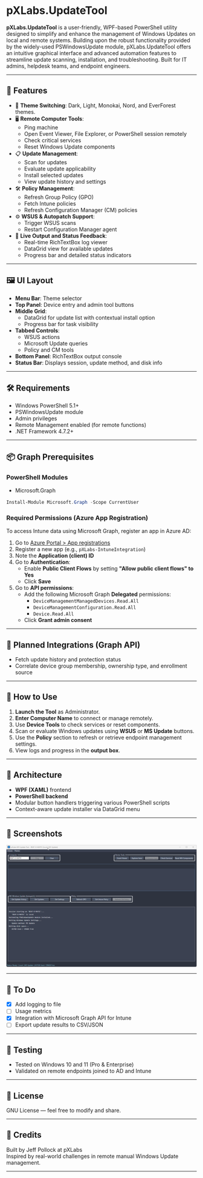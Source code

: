 # pXLabs.UpdateTool

**pXLabs.UpdateTool** is a user-friendly, WPF-based PowerShell utility designed to simplify and enhance the management of Windows Updates on local and remote systems. Building upon the robust functionality provided by the widely-used PSWindowsUpdate module, pXLabs.UpdateTool offers an intuitive graphical interface and advanced automation features to streamline update scanning, installation, and troubleshooting. Built for IT admins, helpdesk teams, and endpoint engineers.

---

## 🚀 Features

- 🎨 **Theme Switching**: Dark, Light, Monokai, Nord, and EverForest themes.
- 🖥️ **Remote Computer Tools**:
  - Ping machine
  - Open Event Viewer, File Explorer, or PowerShell session remotely
  - Check critical services
  - Reset Windows Update components
- 📋 **Update Management**:
  - Scan for updates
  - Evaluate update applicability
  - Install selected updates
  - View update history and settings
- 🛠️ **Policy Management**:
  - Refresh Group Policy (GPO)
  - Fetch Intune policies
  - Refresh Configuration Manager (CM) policies
- ⚙️ **WSUS & Autopatch Support**:
  - Trigger WSUS scans
  - Restart Configuration Manager agent
- 🧾 **Live Output and Status Feedback**:
  - Real-time RichTextBox log viewer
  - DataGrid view for available updates
  - Progress bar and detailed status indicators

---

## 🖼️ UI Layout

- **Menu Bar**: Theme selector
- **Top Panel**: Device entry and admin tool buttons
- **Middle Grid**: 
  - DataGrid for update list with contextual install option
  - Progress bar for task visibility
- **Tabbed Controls**:
  - WSUS actions
  - Microsoft Update queries
  - Policy and CM tools
- **Bottom Panel**: RichTextBox output console
- **Status Bar**: Displays session, update method, and disk info

---

## 🛠 Requirements

- Windows PowerShell 5.1+
- PSWindowsUpdate module
- Admin privileges
- Remote Management enabled (for remote functions)
- .NET Framework 4.7.2+

---

## 📦 Graph Prerequisites

### PowerShell Modules

- Microsoft.Graph

```powershell
Install-Module Microsoft.Graph -Scope CurrentUser
```

### Required Permissions (Azure App Registration)

To access Intune data using Microsoft Graph, register an app in Azure AD:

1. Go to [Azure Portal > App registrations](https://portal.azure.com/#blade/Microsoft_AAD_RegisteredApps/ApplicationsListBlade)
2. Register a new app (e.g., `pXLabs-IntuneIntegration`)
3. Note the **Application (client) ID**
4. Go to **Authentication**:
   - Enable **Public Client Flows** by setting **"Allow public client flows" to Yes**
   - Click **Save**
5. Go to **API permissions**:
   - Add the following Microsoft Graph **Delegated** permissions:
     - `DeviceManagementManagedDevices.Read.All`
     - `DeviceManagementConfiguration.Read.All`
     - `Device.Read.All`
   - Click **Grant admin consent**

---

## 🚀 Planned Integrations (Graph API)

- Fetch update history and protection status
- Correlate device group membership, ownership type, and enrollment source

---

## 🔧 How to Use

1. **Launch the Tool** as Administrator.
2. **Enter Computer Name** to connect or manage remotely.
3. Use **Device Tools** to check services or reset components.
4. Scan or evaluate Windows updates using **WSUS** or **MS Update** buttons.
5. Use the **Policy** section to refresh or retrieve endpoint management settings.
6. View logs and progress in the **output box**.

---

## 🧩 Architecture

- **WPF (XAML)** frontend
- **PowerShell backend**
- Modular button handlers triggering various PowerShell scripts
- Context-aware update installer via DataGrid menu

---

## 📸 Screenshots

![Screenshot](resources/UpdateScreenshot.gif?raw=true)

---

## 📝 To Do

- [x] Add logging to file
- [ ] Usage metrics
- [x] Integration with Microsoft Graph API for Intune
- [ ] Export update results to CSV/JSON

---

## 🧪 Testing

- Tested on Windows 10 and 11 (Pro & Enterprise)
- Validated on remote endpoints joined to AD and Intune

---

## 📄 License

GNU License — feel free to modify and share.

---

## 🙏 Credits

Built by Jeff Pollock at pXLabs  
Inspired by real-world challenges in remote manual Windows Update management.

---
